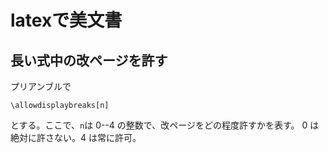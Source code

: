 
# latexで美文書

## 長い式中の改ページを許す ##

プリアンブルで

``` shell
\allowdisplaybreaks[n]
```

とする。ここで、`n`は 0--4 の整数で、改ページをどの程度許すかを表す。
0 は絶対に許さない。4 は常に許可。
